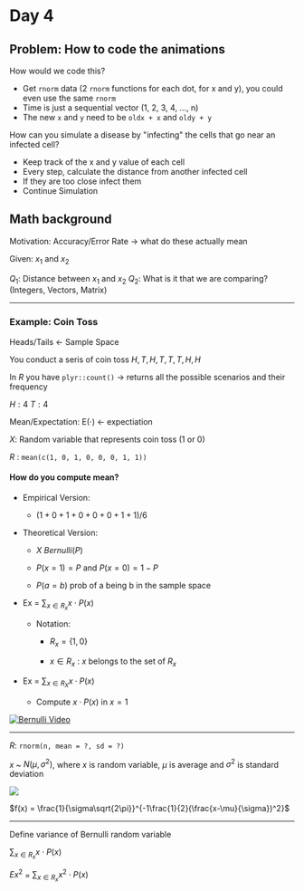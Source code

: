 # Day 4

## Problem: How to code the animations

How would we code this?

- Get `rnorm` data (2 `rnorm` functions for each dot, for x and y), you could even use the same `rnorm`
- Time is just a sequential vector (1, 2, 3, 4, ..., n)
- The new `x` and `y` need to be `oldx + x` and `oldy + y`

How can you simulate a disease by "infecting" the cells that go near an infected cell?

- Keep track of the x and y value of each cell
- Every step, calculate the distance from another infected cell
- If they are too close infect them
- Continue Simulation

## Math background

Motivation: Accuracy/Error Rate -> what do these actually mean

Given: $x_1$ and $x_2$

$Q_1$: Distance between $x_1$ and $x_2$
$Q_2$: What is it that we are comparing? (Integers, Vectors, Matrix)

------

### Example: Coin Toss

Heads/Tails <- Sample Space

You conduct a seris of coin toss ${H, T, H, T, T, T, H, H}$

In $R$ you have `plyr::count()` -> returns all the possible scenarios and their frequency

$H: 4$
$T: 4$

Mean/Expectation: E($\cdot$) <- expectiation

$X$: Random variable that represents coin toss (1 or 0)

$R$ : `mean(c(1, 0, 1, 0, 0, 0, 1, 1))`

#### How do you compute mean?

- Empirical Version:
  
  - $(1 + 0 + 1+ 0 + 0 + 0 + 1 + 1)/6$

- Theoretical Version:
  
  - $X ~ Bernulli(P)$
  
  - $P(x = 1) = P$ and $P(x = 0) = 1- P$
  
  - $P(a = b)$  prob of a being b in the sample space

- Ex = $\sum_{x\in R_x} x \cdot P(x)$
  
  - Notation:
    
    - $R_x = \{1, 0\}$
    
    - $x \in R_x$ : $x$ belongs to the set of $R_x$

- Ex = $\sum_{x \in R_X} x \cdot P(x)$
  
  - Compute $x \cdot P(x)$ in $x = 1$ 

[![Bernulli Video](http://img.youtube.com/vi/bT1p5tJwn_0/0.jpg)](http://www.youtube.com/watch?v=bT1p5tJwn_0 "Bernulli Distribution Explained")

----

$R$: `rnorm(n, mean = ?, sd = ?)`

$x$ ~ $N(\mu, \sigma^2)$, where $x$ is random variable, $\mu$ is average and $\sigma^2$ is standard deviation

![](/home/ferry/.var/app/com.github.marktext.marktext/config/marktext/images/2021-07-01-10-55-55-image.png)

$f(x) = \frac{1}{\sigma\sqrt{2\pi}}^{-1\frac{1}{2}(\frac{x-\mu}{\sigma})^2}$

-----

Define variance of Bernulli random variable

$\sum_{x\in R_x} x \cdot P(x)$

$Ex^2$ = $\sum_{x\in R_x} x^2 \cdot P(x)$
